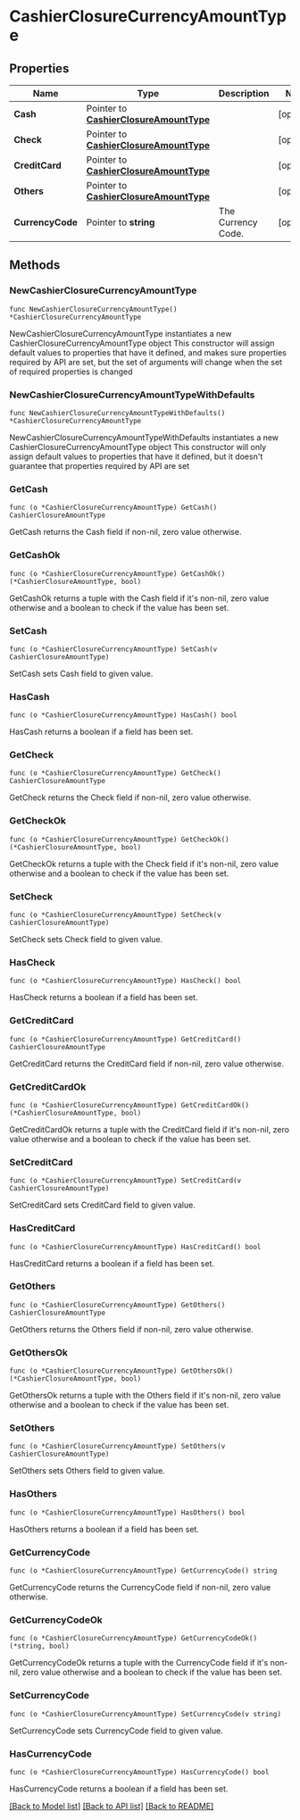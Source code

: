 # CashierClosureCurrencyAmountType

## Properties

Name | Type | Description | Notes
------------ | ------------- | ------------- | -------------
**Cash** | Pointer to [**CashierClosureAmountType**](CashierClosureAmountType.md) |  | [optional] 
**Check** | Pointer to [**CashierClosureAmountType**](CashierClosureAmountType.md) |  | [optional] 
**CreditCard** | Pointer to [**CashierClosureAmountType**](CashierClosureAmountType.md) |  | [optional] 
**Others** | Pointer to [**CashierClosureAmountType**](CashierClosureAmountType.md) |  | [optional] 
**CurrencyCode** | Pointer to **string** | The Currency Code. | [optional] 

## Methods

### NewCashierClosureCurrencyAmountType

`func NewCashierClosureCurrencyAmountType() *CashierClosureCurrencyAmountType`

NewCashierClosureCurrencyAmountType instantiates a new CashierClosureCurrencyAmountType object
This constructor will assign default values to properties that have it defined,
and makes sure properties required by API are set, but the set of arguments
will change when the set of required properties is changed

### NewCashierClosureCurrencyAmountTypeWithDefaults

`func NewCashierClosureCurrencyAmountTypeWithDefaults() *CashierClosureCurrencyAmountType`

NewCashierClosureCurrencyAmountTypeWithDefaults instantiates a new CashierClosureCurrencyAmountType object
This constructor will only assign default values to properties that have it defined,
but it doesn't guarantee that properties required by API are set

### GetCash

`func (o *CashierClosureCurrencyAmountType) GetCash() CashierClosureAmountType`

GetCash returns the Cash field if non-nil, zero value otherwise.

### GetCashOk

`func (o *CashierClosureCurrencyAmountType) GetCashOk() (*CashierClosureAmountType, bool)`

GetCashOk returns a tuple with the Cash field if it's non-nil, zero value otherwise
and a boolean to check if the value has been set.

### SetCash

`func (o *CashierClosureCurrencyAmountType) SetCash(v CashierClosureAmountType)`

SetCash sets Cash field to given value.

### HasCash

`func (o *CashierClosureCurrencyAmountType) HasCash() bool`

HasCash returns a boolean if a field has been set.

### GetCheck

`func (o *CashierClosureCurrencyAmountType) GetCheck() CashierClosureAmountType`

GetCheck returns the Check field if non-nil, zero value otherwise.

### GetCheckOk

`func (o *CashierClosureCurrencyAmountType) GetCheckOk() (*CashierClosureAmountType, bool)`

GetCheckOk returns a tuple with the Check field if it's non-nil, zero value otherwise
and a boolean to check if the value has been set.

### SetCheck

`func (o *CashierClosureCurrencyAmountType) SetCheck(v CashierClosureAmountType)`

SetCheck sets Check field to given value.

### HasCheck

`func (o *CashierClosureCurrencyAmountType) HasCheck() bool`

HasCheck returns a boolean if a field has been set.

### GetCreditCard

`func (o *CashierClosureCurrencyAmountType) GetCreditCard() CashierClosureAmountType`

GetCreditCard returns the CreditCard field if non-nil, zero value otherwise.

### GetCreditCardOk

`func (o *CashierClosureCurrencyAmountType) GetCreditCardOk() (*CashierClosureAmountType, bool)`

GetCreditCardOk returns a tuple with the CreditCard field if it's non-nil, zero value otherwise
and a boolean to check if the value has been set.

### SetCreditCard

`func (o *CashierClosureCurrencyAmountType) SetCreditCard(v CashierClosureAmountType)`

SetCreditCard sets CreditCard field to given value.

### HasCreditCard

`func (o *CashierClosureCurrencyAmountType) HasCreditCard() bool`

HasCreditCard returns a boolean if a field has been set.

### GetOthers

`func (o *CashierClosureCurrencyAmountType) GetOthers() CashierClosureAmountType`

GetOthers returns the Others field if non-nil, zero value otherwise.

### GetOthersOk

`func (o *CashierClosureCurrencyAmountType) GetOthersOk() (*CashierClosureAmountType, bool)`

GetOthersOk returns a tuple with the Others field if it's non-nil, zero value otherwise
and a boolean to check if the value has been set.

### SetOthers

`func (o *CashierClosureCurrencyAmountType) SetOthers(v CashierClosureAmountType)`

SetOthers sets Others field to given value.

### HasOthers

`func (o *CashierClosureCurrencyAmountType) HasOthers() bool`

HasOthers returns a boolean if a field has been set.

### GetCurrencyCode

`func (o *CashierClosureCurrencyAmountType) GetCurrencyCode() string`

GetCurrencyCode returns the CurrencyCode field if non-nil, zero value otherwise.

### GetCurrencyCodeOk

`func (o *CashierClosureCurrencyAmountType) GetCurrencyCodeOk() (*string, bool)`

GetCurrencyCodeOk returns a tuple with the CurrencyCode field if it's non-nil, zero value otherwise
and a boolean to check if the value has been set.

### SetCurrencyCode

`func (o *CashierClosureCurrencyAmountType) SetCurrencyCode(v string)`

SetCurrencyCode sets CurrencyCode field to given value.

### HasCurrencyCode

`func (o *CashierClosureCurrencyAmountType) HasCurrencyCode() bool`

HasCurrencyCode returns a boolean if a field has been set.


[[Back to Model list]](../README.md#documentation-for-models) [[Back to API list]](../README.md#documentation-for-api-endpoints) [[Back to README]](../README.md)


